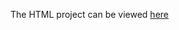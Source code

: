 The HTML project can be viewed [here](https://rawgit.com/kaishengteh/Introduction-to-Programming-Nanodegree/master/1.%20Learn%20to%20Code/firstproject.html)
